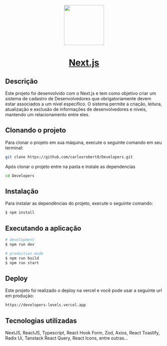 <p align="center">
  <a href="https://nextjs.org">
    <picture>
      <source media="(prefers-color-scheme: dark)" srcset="https://assets.vercel.com/image/upload/v1662130559/nextjs/Icon_dark_background.png">
      <img src="https://assets.vercel.com/image/upload/v1662130559/nextjs/Icon_light_background.png" height="128">
    </picture>
    <h1 align="center">Next.js</h1>
  </a>
</p>

## Descrição

Este projeto foi desenvolvido com o Next.js e tem como objetivo criar um sistema de cadastro de Desenvolvedores que obrigatoriamente devem estar associados a um nível específico. O sistema permite a criação, leitura, atualização e exclusão de informações de desenvolvedores e níveis, mantendo um relacionamento entre eles.

## Clonando o projeto

Para clonar o projeto em sua máquina, execute o seguinte comando em seu terminal:

```bash
git clone https://github.com/carlosrobert0/Developers.git
```

Após clonar o projeto entre na pasta e instale as dependencias 

```bash
cd Developers
```

## Instalação

Para instalar as dependências do projeto, execute o seguinte comando:

```bash
$ npm install
```

## Executando a aplicação

```bash
# development
$ npm run dev

# production mode
$ npm run build
$ npm run start
```


## Deploy

Este projeto foi realizado o deploy na vercel e você pode usar a seguinte url em produção:

```bash
https://developers-levels.vercel.app
```


## Tecnologias utilizadas

NextJS, ReactJS, Typescript, React Hook Form, Zod, Axios, React Toastify, Radix Ui, Tanstack React Query, React Icons, entre outras...

